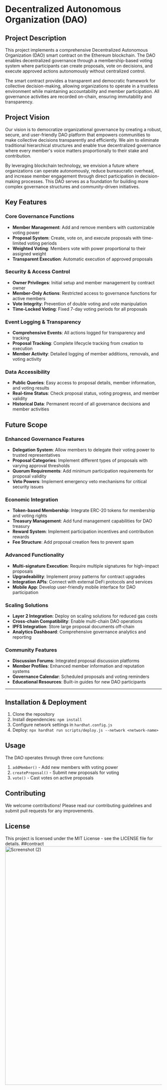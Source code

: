 # Decentralized Autonomous Organization (DAO)

## Project Description

This project implements a comprehensive Decentralized Autonomous Organization (DAO) smart contract on the Ethereum blockchain. The DAO enables decentralized governance through a membership-based voting system where participants can create proposals, vote on decisions, and execute approved actions autonomously without centralized control.

The smart contract provides a transparent and democratic framework for collective decision-making, allowing organizations to operate in a trustless environment while maintaining accountability and member participation. All governance activities are recorded on-chain, ensuring immutability and transparency.

## Project Vision

Our vision is to democratize organizational governance by creating a robust, secure, and user-friendly DAO platform that empowers communities to make collective decisions transparently and efficiently. We aim to eliminate traditional hierarchical structures and enable true decentralized governance where every member's voice matters proportionally to their stake and contribution.

By leveraging blockchain technology, we envision a future where organizations can operate autonomously, reduce bureaucratic overhead, and increase member engagement through direct participation in decision-making processes. This DAO serves as a foundation for building more complex governance structures and community-driven initiatives.

## Key Features

### Core Governance Functions
- **Member Management**: Add and remove members with customizable voting power
- **Proposal System**: Create, vote on, and execute proposals with time-limited voting periods
- **Weighted Voting**: Members vote with power proportional to their assigned weight
- **Transparent Execution**: Automatic execution of approved proposals

### Security & Access Control
- **Owner Privileges**: Initial setup and member management by contract owner
- **Member-Only Actions**: Restricted access to governance functions for active members
- **Vote Integrity**: Prevention of double voting and vote manipulation
- **Time-Locked Voting**: Fixed 7-day voting periods for all proposals

### Event Logging & Transparency
- **Comprehensive Events**: All actions logged for transparency and tracking
- **Proposal Tracking**: Complete lifecycle tracking from creation to execution
- **Member Activity**: Detailed logging of member additions, removals, and voting activity

### Data Accessibility
- **Public Queries**: Easy access to proposal details, member information, and voting results
- **Real-time Status**: Check proposal status, voting progress, and member validity
- **Historical Data**: Permanent record of all governance decisions and member activities

## Future Scope

### Enhanced Governance Features
- **Delegation System**: Allow members to delegate their voting power to trusted representatives
- **Proposal Categories**: Implement different types of proposals with varying approval thresholds
- **Quorum Requirements**: Add minimum participation requirements for proposal validity
- **Veto Powers**: Implement emergency veto mechanisms for critical security issues

### Economic Integration
- **Token-based Membership**: Integrate ERC-20 tokens for membership and voting rights
- **Treasury Management**: Add fund management capabilities for DAO treasury
- **Reward System**: Implement participation incentives and contribution rewards
- **Fee Structure**: Add proposal creation fees to prevent spam

### Advanced Functionality
- **Multi-signature Execution**: Require multiple signatures for high-impact proposals
- **Upgradeability**: Implement proxy patterns for contract upgrades
- **Integration APIs**: Connect with external DeFi protocols and services
- **Mobile App**: Develop user-friendly mobile interface for DAO participation

### Scaling Solutions
- **Layer 2 Integration**: Deploy on scaling solutions for reduced gas costs
- **Cross-chain Compatibility**: Enable multi-chain DAO operations
- **IPFS Integration**: Store large proposal documents off-chain
- **Analytics Dashboard**: Comprehensive governance analytics and reporting

### Community Features
- **Discussion Forums**: Integrated proposal discussion platforms
- **Member Profiles**: Enhanced member information and reputation systems
- **Governance Calendar**: Scheduled proposals and voting reminders
- **Educational Resources**: Built-in guides for new DAO participants

---

## Installation & Deployment

1. Clone the repository
2. Install dependencies: `npm install`
3. Configure network settings in `hardhat.config.js`
4. Deploy: `npx hardhat run scripts/deploy.js --network <network-name>`

## Usage

The DAO operates through three core functions:
1. `addMember()` - Add new members with voting power
2. `createProposal()` - Submit new proposals for voting
3. `vote()` - Cast votes on active proposals

## Contributing

We welcome contributions! Please read our contributing guidelines and submit pull requests for any improvements.

## License

This project is licensed under the MIT License - see the LICENSE file for details.
##contract
<img width="1366" height="768" alt="Screenshot (2)" src="https://github.com/user-attachments/assets/41e44017-0e93-49e3-bb16-7fb28112f679" />

